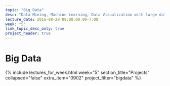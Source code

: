 ```yaml
---
topic: "Big Data"
desc: "Data Mining, Machine Learning, Data Visualization with large data sets"
lecture_date: 2016-08-29 09:00:00.00-7:00
week: "5"
link_topic_desc_only: true
project_header: true
---
```


# Big Data

{% include lectures_for_week.html week="5" section_title="Projects" collapsed="false"
     extra_item="0902" project_filter="bigdata" %}


